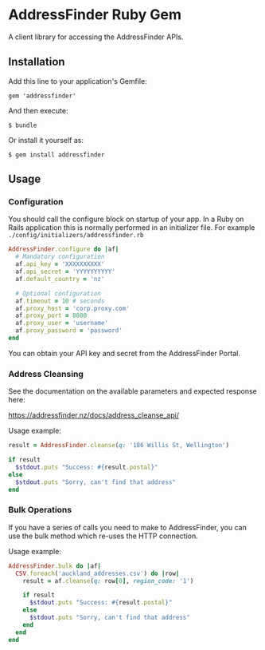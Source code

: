 # AddressFinder Ruby Gem

A client library for accessing the AddressFinder APIs.

## Installation

Add this line to your application's Gemfile:

    gem 'addressfinder'

And then execute:

    $ bundle

Or install it yourself as:

    $ gem install addressfinder

## Usage

### Configuration

You should call the configure block on startup of your app. In a Ruby on Rails application this
is normally performed in an initializer file. For example `./config/initializers/addressfinder.rb`

```ruby
AddressFinder.configure do |af|
  # Mandatory configuration
  af.api_key = 'XXXXXXXXXX'
  af.api_secret = 'YYYYYYYYYY'
  af.default_country = 'nz'

  # Optional configuration
  af.timeout = 10 # seconds
  af.proxy_host = 'corp.proxy.com'
  af.proxy_port = 8080
  af.proxy_user = 'username'
  af.proxy_password = 'password'
end
```

You can obtain your API key and secret from the AddressFinder Portal.

### Address Cleansing

See the documentation on the available parameters and expected response here:

https://addressfinder.nz/docs/address_cleanse_api/

Usage example:

```ruby
result = AddressFinder.cleanse(q: '186 Willis St, Wellington')

if result
  $stdout.puts "Success: #{result.postal}"
else
  $stdout.puts "Sorry, can't find that address"
end
```

### Bulk Operations

If you have a series of calls you need to make to AddressFinder, you can use the
bulk method which re-uses the HTTP connection.

Usage example:

```ruby
AddressFinder.bulk do |af|
  CSV.foreach('auckland_addresses.csv') do |row|
    result = af.cleanse(q: row[0], region_code: '1')

    if result
      $stdout.puts "Success: #{result.postal}"
    else
      $stdout.puts "Sorry, can't find that address"
    end
  end
end
```

